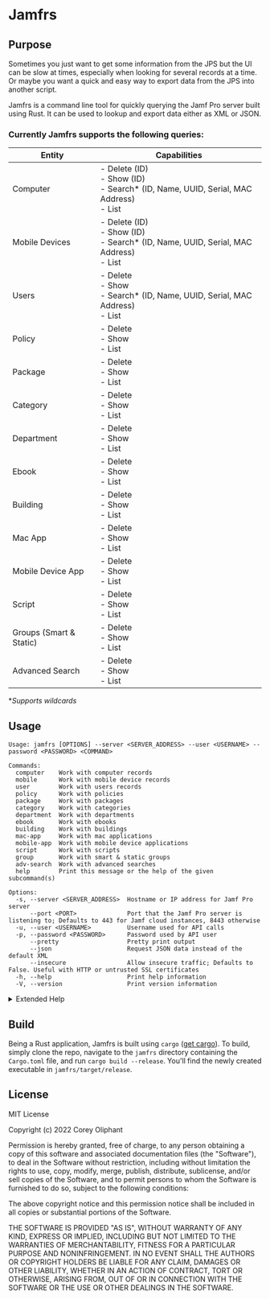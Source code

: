# Jamfrs

## Purpose
Sometimes you just want to get some information from the JPS but the UI can be slow at times, especially when looking
for several records at a time. Or maybe you want a quick and easy way to export data from the JPS into another script.

Jamfrs is a command line tool for quickly querying the Jamf Pro server built using Rust. It can be used to lookup and 
export data either as XML or JSON. 


### Currently Jamfrs supports the following queries:
| Entity                  | Capabilities                                                                                 |
|-------------------------|----------------------------------------------------------------------------------------------|
| Computer                | - Delete (ID)<br/>- Show (ID)<br/>- Search* (ID, Name, UUID, Serial, MAC Address)<br/>- List |
| Mobile Devices          | - Delete (ID)<br/>- Show (ID)<br/>- Search* (ID, Name, UUID, Serial, MAC Address)<br/>- List |
| Users                   | - Delete<br/>- Show<br/>- Search* (ID, Name, UUID, Serial, MAC Address)<br/>- List           |
| Policy                  | - Delete<br/>- Show<br/>- List                                                               |
| Package                 | - Delete<br/>- Show<br/>- List                                                               |
| Category                | - Delete<br/>- Show<br/>- List                                                               |
| Department              | - Delete<br/>- Show<br/>- List                                                               |
| Ebook                   | - Delete<br/>- Show<br/>- List                                                               |
| Building                | - Delete<br/>- Show<br/>- List                                                               |
| Mac App                 | - Delete<br/>- Show<br/>- List                                                               |
| Mobile Device App       | - Delete<br/>- Show<br/>- List                                                               |
| Script                  | - Delete<br/>- Show<br/>- List                                                               |
| Groups (Smart & Static) | - Delete<br/>- Show<br/>- List                                                               |
| Advanced Search         | - Delete<br/>- Show<br/>- List                                                               |

**Supports wildcards*
 
## Usage
```
Usage: jamfrs [OPTIONS] --server <SERVER_ADDRESS> --user <USERNAME> --password <PASSWORD> <COMMAND>

Commands:
  computer    Work with computer records
  mobile      Work with mobile device records
  user        Work with users records
  policy      Work with policies
  package     Work with packages
  category    Work with categories
  department  Work with departments
  ebook       Work with ebooks
  building    Work with buildings
  mac-app     Work with mac applications
  mobile-app  Work with mobile device applications
  script      Work with scripts
  group       Work with smart & static groups
  adv-search  Work with advanced searches
  help        Print this message or the help of the given subcommand(s)

Options:
  -s, --server <SERVER_ADDRESS>  Hostname or IP address for Jamf Pro server
      --port <PORT>              Port that the Jamf Pro server is listening to; Defaults to 443 for Jamf cloud instances, 8443 otherwise
  -u, --user <USERNAME>          Username used for API calls
  -p, --password <PASSWORD>      Password used by API user
      --pretty                   Pretty print output
      --json                     Request JSON data instead of the default XML
      --insecure                 Allow insecure traffic; Defaults to False. Useful with HTTP or untrusted SSL certificates
  -h, --help                     Print help information
  -V, --version                  Print version information
  ```

<details><summary>Extended Help</summary>

##### Command: computer
```
Work with computer records

Usage: jamfrs --server <SERVER_ADDRESS> --user <USERNAME> --password <PASSWORD> computer <COMMAND>

Commands:
  delete  Delete an existing computer record
  show    Show an existing computer record
  search  Search for existing computer records by name, MAC address, username, etc; Accepts * wildcard Note: Wildcard searches must be wrapped in quotes or escaped to prevent shell expansion
  list    List all computers
  ```
##### Command: mobile
```
Work with mobile device records

Usage: jamfrs --server <SERVER_ADDRESS> --user <USERNAME> --password <PASSWORD> mobile <COMMAND>

Commands:
  delete  Delete an existing mobile device record
  show    Show an existing mobile device record
  search  Search for existing mobile device records by name, MAC address, username, etc. Accepts * wildcard
  list    List all mobile device records
```

##### Command: user
```
Work with users records

Usage: jamfrs --server <SERVER_ADDRESS> --user <USERNAME> --password <PASSWORD> user <COMMAND>

Commands:
  delete  Delete an existing user record
  show    Show an existing user record
  list    List all user records
```

##### Command: policy
```
Work with policies

Usage: jamfrs --server <SERVER_ADDRESS> --user <USERNAME> --password <PASSWORD> policy <COMMAND>

Commands:
  delete  Delete an existing policy record
  show    Show an existing policy record
  list    List all policy records
```

##### Command: package
```
Work with policies

Usage: jamfrs --server <SERVER_ADDRESS> --user <USERNAME> --password <PASSWORD> policy <COMMAND>

Commands:
  delete  Delete an existing policy record
  show    Show an existing policy record
  list    List all policy records
```

##### Command: category
```
Work with categories

Usage: jamfrs --server <SERVER_ADDRESS> --user <USERNAME> --password <PASSWORD> category <COMMAND>

Commands:
  delete  Delete an existing category record
  show    Show an existing category record
  list    List all category records
```

##### Command: department
```
Work with departments

Usage: jamfrs --server <SERVER_ADDRESS> --user <USERNAME> --password <PASSWORD> department <COMMAND>

Commands:
  delete  Delete an existing department record
  show    Show an existing department record
  list    List all department records
```

##### Command: ebook
```
Work with ebooks

Usage: jamfrs --server <SERVER_ADDRESS> --user <USERNAME> --password <PASSWORD> ebook <COMMAND>

Commands:
  delete  Delete an existing ebook record
  show    Show an existing ebook record
  list    List all ebook records
```

##### Command: building
```
Work with buildings

Usage: jamfrs --server <SERVER_ADDRESS> --user <USERNAME> --password <PASSWORD> building <COMMAND>

Commands:
  delete  Delete an existing buildings record
  show    Show an existing buildings record
  list    List all buildings records
```

##### Command: mac-app
```
Work with mac applications

Usage: jamfrs --server <SERVER_ADDRESS> --user <USERNAME> --password <PASSWORD> mac-app <COMMAND>

Commands:
  delete  Delete an existing mac application record
  show    Show an existing mac application record
  list    List all mac application records
```

##### Command: mobile-app
```
Work with mobile device applications

Usage: jamfrs --server <SERVER_ADDRESS> --user <USERNAME> --password <PASSWORD> mobile-app <COMMAND>

Commands:
  delete  Delete an existing mobile device application record
  show    Show an existing mobile device application record
  list    List all mobile device application records
```

##### Command: script
```
Work with scripts

Usage: jamfrs --server <SERVER_ADDRESS> --user <USERNAME> --password <PASSWORD> script <COMMAND>

Commands:
  delete  Delete an existing script
  show    Show an existing script
  list    List all script
```

##### Command: group
```
Work with smart & static groups

Usage: jamfrs --server <SERVER_ADDRESS> --user <USERNAME> --password <PASSWORD> group <COMMAND>

Commands:
  computer  Work with computer groups
  mobile    Work with mobile device groups
  user      Work with user groups
```
##### Group Subcommand: computer
```
Work with computer groups

Usage: jamfrs group computer <COMMAND>

Commands:
  delete  Delete an existing computer group
  show    Show an existing computer group
  list    List all computer groups
```

##### Group Subcommand: mobile
```
Work with mobile device groups

Usage: jamfrs group mobile <COMMAND>

Commands:
  delete  Delete an existing mobile device group
  show    Show an existing mobile device group
  list    List all mobile device groups
```

##### Group Subcommand: user
```
Work with user groups

Usage: jamfrs group user <COMMAND>

Commands:
  delete  Delete an existing user group
  show    Show an existing user group
  list    List all user groups
```

##### Command: adv-search
```
Work with advanced searches

Usage: jamfrs --server <SERVER_ADDRESS> --user <USERNAME> --password <PASSWORD> adv-search <COMMAND>

Commands:
  computer  Work with computer advanced searches
  mobile    Work with mobile device advanced searches
  user      Work with user advanced searches
```

##### Advanced Search Subcommand: computer
```
Work with computer advanced searches

Usage: jamfrs adv-search computer <COMMAND>

Commands:
  delete  Delete an existing computer advanced search
  show    Show an existing computer advanced search
  list    List all computer advanced searches
```

##### Advanced Search Subcommand: mobile
```
Work with mobile device advanced searches

Usage: jamfrs adv-search mobile <COMMAND>

Commands:
  delete  Delete an existing mobile device advanced search
  show    Show an existing mobile device advanced search
  list    List all mobile device advanced searches
```

##### Advanced Search Subcommand: user
```
Work with user advanced searches

Usage: jamfrs adv-search user <COMMAND>

Commands:
  delete  Delete an existing user advanced search
  show    Show an existing user advanced search
  list    List all user advanced searches
```
</details>

## Build
Being a Rust application, Jamfrs is built using `cargo` ([get cargo](https://www.rust-lang.org/learn/get-started)). To build, simply clone the repo, navigate to
the `jamfrs` directory containing the `Cargo.toml` file, and run `cargo build --release`. You'll find the newly created executable in `jamfrs/target/release`. 

## License
MIT License

Copyright (c) 2022 Corey Oliphant

Permission is hereby granted, free of charge, to any person obtaining a copy
of this software and associated documentation files (the "Software"), to deal
in the Software without restriction, including without limitation the rights
to use, copy, modify, merge, publish, distribute, sublicense, and/or sell
copies of the Software, and to permit persons to whom the Software is
furnished to do so, subject to the following conditions:

The above copyright notice and this permission notice shall be included in all
copies or substantial portions of the Software.

THE SOFTWARE IS PROVIDED "AS IS", WITHOUT WARRANTY OF ANY KIND, EXPRESS OR
IMPLIED, INCLUDING BUT NOT LIMITED TO THE WARRANTIES OF MERCHANTABILITY,
FITNESS FOR A PARTICULAR PURPOSE AND NONINFRINGEMENT. IN NO EVENT SHALL THE
AUTHORS OR COPYRIGHT HOLDERS BE LIABLE FOR ANY CLAIM, DAMAGES OR OTHER
LIABILITY, WHETHER IN AN ACTION OF CONTRACT, TORT OR OTHERWISE, ARISING FROM,
OUT OF OR IN CONNECTION WITH THE SOFTWARE OR THE USE OR OTHER DEALINGS IN THE
SOFTWARE.
